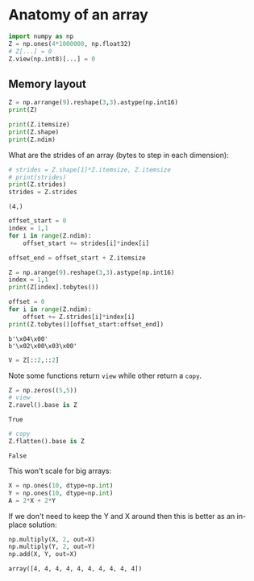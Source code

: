 # Anatomy of an array


```python
import numpy as np
Z = np.ones(4*1000000, np.float32)
# Z[...] = 0
Z.view(np.int8)[...] = 0
```




## Memory layout

```py
Z = np.arrange(9).reshape(3,3).astype(np.int16)
print(Z)

print(Z.itemsize)
print(Z.shape)
print(Z.ndim)
```

What are the strides of an array (bytes to step in each dimension):


```python
# strides = Z.shape[1]*Z.itemsize, Z.itemsize
# print(strides)
print(Z.strides)
strides = Z.strides
```

```
(4,)
```




```python
offset_start = 0
index = 1,1
for i in range(Z.ndim):
    offset_start += strides[i]*index[i]

offset_end = offset_start + Z.itemsize
```




```python
Z = np.arange(9).reshape(3,3).astype(np.int16)
index = 1,1
print(Z[index].tobytes())

offset = 0
for i in range(Z.ndim):
    offset += Z.strides[i]*index[i]
print(Z.tobytes()[offset_start:offset_end])
```

```
b'\x04\x00'
b'\x02\x00\x03\x00'
```



```py
V = Z[::2,::2]
```

Note some functions return `view` while other return a `copy`.

```python
Z = np.zeros((5,5))
# view
Z.ravel().base is Z
```

```
True
```




```python
# copy
Z.flatten().base is Z
```

```
False
```



This won't scale for big arrays:


```python
X = np.ones(10, dtype=np.int)
Y = np.ones(10, dtype=np.int)
A = 2*X + 2*Y
```



If we don't need to keep the Y and X around then this is better as an in-place solution:

```python
np.multiply(X, 2, out=X)
np.multiply(Y, 2, out=Y)
np.add(X, Y, out=X)
```

```
array([4, 4, 4, 4, 4, 4, 4, 4, 4, 4])
```


